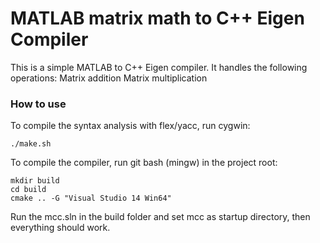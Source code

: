 # MATLAB matrix math to C++ Eigen Compiler #

This is a simple MATLAB to C++ Eigen compiler.
It handles the following operations:
Matrix addition
Matrix multiplication

### How to use ###
To compile the syntax analysis with flex/yacc, run cygwin:
```
./make.sh
```

To compile the compiler, run git bash (mingw) in the project root:
```
mkdir build
cd build
cmake .. -G "Visual Studio 14 Win64"
```

Run the mcc.sln in the build folder and set mcc as startup directory,
then everything should work.